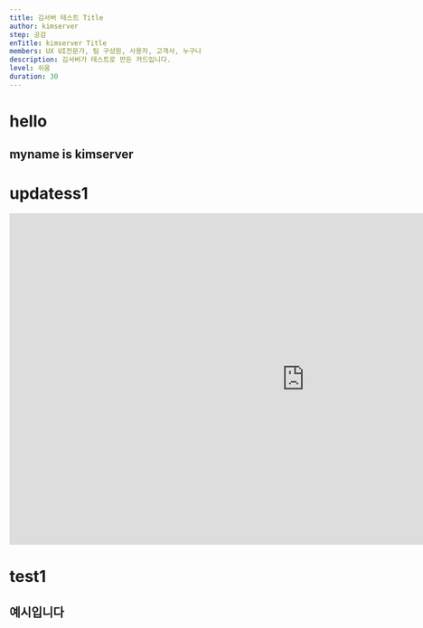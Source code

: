 ```yaml
---
title: 김서버 테스트 Title
author: kimserver
step: 공감
enTitle: kimserver Title
members: UX UI전문가, 팀 구성원, 사용자, 고객사, 누구나
description: 김서버가 테스트로 만든 카드입니다.
level: 쉬움
duration: 30
---
```


# hello

## myname is kimserver

# updatess1

<iframe width="1044" height="587" src="https://www.youtube.com/embed/eUQFtpxet1k" frameborder="0" allow="accelerometer; autoplay; encrypted-media; gyroscope; picture-in-picture" allowfullscreen></iframe>

# test1

<h2>예시입니다</h2>
